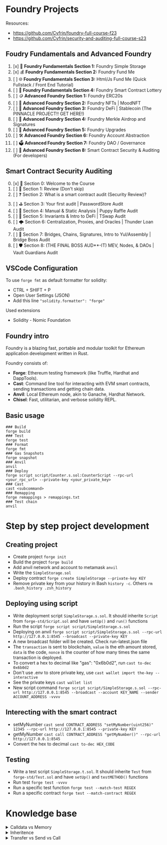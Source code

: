 # Foundry Projects

Resources:
- https://github.com/Cyfrin/foundry-full-course-f23
- https://github.com/Cyfrin/security-and-auditing-full-course-s23


## Foudry Fundamentals and Advanced Foundry
1.  [x] 🔧 **Foundry Fundamentals Section 1:** Foundry Simple Storage
2.  [x] 💰 **Foundry Fundamentals Section 2:** Foundry Fund Me
3.  [ ] 🌐 **Foundry Fundamentals Section 3:** Html/Js Fund Me (Quick Fullstack / Front End Tutorial)
4.  [ ] 🎲 **Foundry Fundamentals Section 4:** Foundry Smart Contract Lottery
5.  [ ] 🪙 **Advanced Foundry Section 1:** Foundry ERC20s
6.  [ ] 🎨 **Advanced Foundry Section 2:** Foundry NFTs | MoodNFT
7.  [ ] 💸 **Advanced Foundry Section 3:** Foundry DeFi | Stablecoin (The PINNACLE PROJECT!! GET HERE!)
8.  [ ] 🎁 **Advanced Foundry Section 4:** Foundry Merkle Airdrop and Signatures
9.  [ ] 🚀 **Advanced Foundry Section 5:** Foundry Upgrades
10. [ ] 🛠️ **Advanced Foundry Section 6:** Foundry Account Abstraction
11. [ ] 🗳️ **Advanced Foundry Section 7:** Foundry DAO / Governance
12. [ ] 🔐 **Advanced Foundry Section 8:** Smart Contract Security & Auditing (For developers)


## Smart Contract Security Auditing
0. [x] 🤗 Section 0: Welcome to the Course
1. [ ] 🐸 Section 1: Review (Don't skip)
2. [ ] ❓ Section 2: What is a smart contract audit (Security Review)?
3. [ ] ⛳️ Section 3: Your first audit | PasswordStore Audit
4. [ ] 🐶 Section 4: Manual & Static Analysis | Puppy Raffle Audit
5. [ ] 🔄 Section 5: Invariants & Intro to DeFi | TSwap Audit
6. [ ] 🌩️ Section 6: Centralization, Proxies, and Oracles | Thunder Loan Audit
7. [ ] 🌉 Section 7: Bridges, Chains, Signatures, Intro to Yul/Assembly | Bridge Boss Audit
8. [ ] 🛡️ Section 8: (THE FINAL BOSS AUD**-IT) MEV, Nodes, & DAOs | Vault Guardians Audit


## VSCode Configuration
To use `forge fmt` as default formatter for solidity:
- CTRL + SHIFT + P
- Open User Settings (JSON)
- Add this line `"solidity.formatter": "forge"`

Used extensions
- Solidity - Nomic Foundation


## Foundry intro
Foundry is a blazing fast, portable and modular toolkit for Ethereum application development written in Rust.

Foundry consists of:
-   **Forge**: Ethereum testing framework (like Truffle, Hardhat and DappTools).
-   **Cast**: Command line tool for interacting with EVM smart contracts, sending transactions and getting chain data.
-   **Anvil**: Local Ethereum node, akin to Ganache, Hardhat Network.
-   **Chisel**: Fast, utilitarian, and verbose solidity REPL.

## Basic usage
```shell
### Build
forge build
### Test
forge test
### Format
forge fmt
### Gas Snapshots 
forge snapshot
### Anvil
anvil
### Deploy
forge script script/Counter.s.sol:CounterScript --rpc-url <your_rpc_url> --private-key <your_private_key>
### Cast
cast <subcommand>
### Remapping
forge remappings > remappings.txt
### Test chain
anvil
```


# Step by step project development

## Creating project
- Create project `forge init`
- Build the project `forge build`
- Add anvil network and account to metamask `anvil`
- Write the `SimpleStorage.sol`
- Deploy contract `forge create SimpleStorage --private-key KEY`
- Remove private key from your history in Bash `history -c`. Others `rm .bash_history .zsh_history`

## Deploying using script
- Write deployment script `SimpleStorage.s.sol`. It should inherite `Script` from `forge-std/Script.sol` and have `setUp()` and `run()` functions
- Run the script `forge script script/SimpleStorage.s.sol`
- Deploying on anvil `forge script script/SimpleStorage.s.sol --rpc-url http://127.0.0.1:8545 --broadcast --private-key KEY` 
- A new broadcast folder will be created. Check run-latest.json file
- The `transaction` is sent to blockchain, `value` is the eth amount stored, `data` is the code, `nonce` is the counter of how many times the same transaction is deployed.
- To convert a hex to decimal like "gas": "0x6b0d2", run `cast to-dec 0x6b0d2`
- Don't use .env to store private key, use `cast wallet import the-key --interactive`
- See the private keys `cast wallet list`
- New script command `forge script script/SimpleStorage.s.sol --rpc-url http://127.0.0.1:8545 --broadcast --account KEY_NAME --sender ACCOUNT_ADDRESS -vvvv`

## Interecting with the smart contract
- setMyNumber `cast send CONTRACT_ADDRESS "setMyNumber(uint256)" 12345 --rpc-url http://127.0.0.1:8545 --private-key KEY`
- getMyNumber `cast call CONTRACT_ADDRESS "getMyNumber()" --rpc-url http://127.0.0.1:8545`
- Convert the hex to decimal `cast to-dec HEX_CODE`

## Testing
- Write a test script `SimpleStorage.t.sol`. It should inherite `Test` from `forge-std/Test.sol` and have `setUp()` and `testMETHOD()` functions
- Run test `forge test -vvvv`
- Run a specific test function `forge test --match-test REGEX`
- Run a specific contract `forge test --match-contract REGEX`



# Knowledge base

<details>
<summary>Calldata vs Memory</summary>

| Aspect        | Calldata                                 | Memory                                           |
| ------------- | ---------------------------------------- | ------------------------------------------------ |
| Mutability    | Immutable                                | Mutable                                          |
| Usage         | Function arguments are passed through it | Used for temporary data storage and manipulation |
| Efficiency    | Efficient for reading                    | Efficient for data manipulation                  |
| Modifiability | Cannot be modified                       | Can be modified during contract execution        |
| Persistence   | Data is not persistent                   | Data is not persistent                           |
| Clearing      | N/A                                      | Cleared between function calls                   |
| Size          | Limited                                  | Dynamic                                          |


</details>


<details>
<summary>Inheritence</summary>

- To make a method overrideable make it `virtual`
- A contract can inherite another using `is` operator
- Add `override` modifier to the child contract method
</details>


<details>
<summary>Transfer vs Send vs Call</summary>

| Feature          | send                                  | transfer                            | call                                      |
|------------------|---------------------------------------|-------------------------------------|-------------------------------------------|
| **Syntax**       | `address.send(uint256 amount) returns (bool)` | `address.transfer(uint256 amount)` | `address.call{value: uint256}(bytes memory data) returns (bool, bytes memory)` |
| **Gas Limit**    | 2300 (only for logging)               | 2300 (only for logging)             | All available gas or a specific amount    |
| **Error Handling** | Returns `false` on failure           | Throws an exception on failure      | Returns a boolean value and allows access to returned data |
| **Use Case**     | Low-level method for sending Ether, requires explicit failure handling | Automatically reverts on failure, used for simple Ether transfers | Flexible method for sending Ether and calling functions on contracts, requires explicit error handling |
| **Security**     | Safer against reentrancy attacks due to gas limit | Safer against reentrancy attacks due to automatic revert on failure | Requires careful error handling to avoid security pitfalls like reentrancy attacks |
</details>

